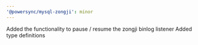 ```yaml
---
'@powersync/mysql-zongji': minor
---
```


Added the functionality to pause / resume the zongji binlog listener
Added type definitions